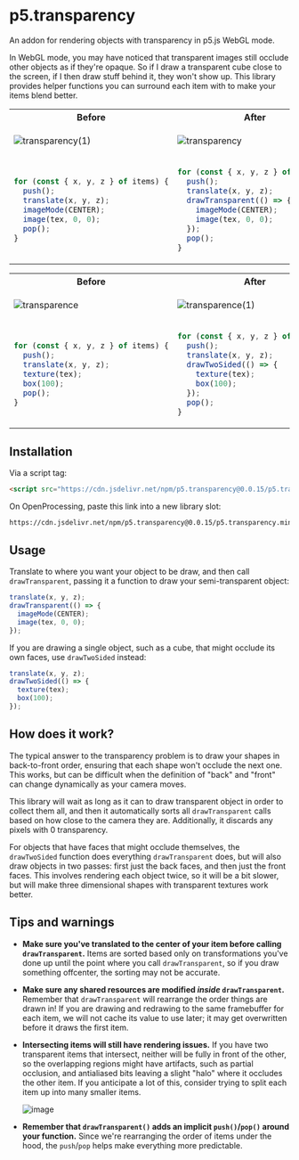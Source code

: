 # p5.transparency

An addon for rendering objects with transparency in p5.js WebGL mode.

In WebGL mode, you may have noticed that transparent images still occlude other objects as if they're opaque. So if I draw a transparent cube close to the screen, if I then draw stuff behind it, they won't show up. This library provides helper functions you can surround each item with to make your items blend better.

<table>
<tr>
  <th>Before</th>
  <th>After</th>
</tr>
<tr>
  <td>

![transparency(1)](https://github.com/user-attachments/assets/106f3be9-413a-4c63-a352-13c0a84b5596)
    
  </td>
  <td>
    
![transparency](https://github.com/user-attachments/assets/5142f12e-98bc-46d7-a52c-a2b498b3cc00)

  </td>
</tr>
<tr>
  <td>

```js
for (const { x, y, z } of items) {
  push();
  translate(x, y, z);
  imageMode(CENTER);
  image(tex, 0, 0);
  pop();
}
```
    
  </td>
  <td>

```js
for (const { x, y, z } of items) {
  push();
  translate(x, y, z);
  drawTransparent(() => {
    imageMode(CENTER);
    image(tex, 0, 0);
  });
  pop();
}
```
    
  </td>
</tr>
</table>

<table>
<tr>
  <th>Before</th>
  <th>After</th>
</tr>
<tr>
  <td>

  ![transparence](https://github.com/user-attachments/assets/585cf1aa-7057-43a1-b2df-9f66691b0604)

    
  </td>
  <td>

  ![transparence(1)](https://github.com/user-attachments/assets/664bfff4-5908-4c5a-93b7-5481a26fbd39)
    
  </td>
</tr>
<tr>
  <td>

```js
for (const { x, y, z } of items) {
  push();
  translate(x, y, z);
  texture(tex);
  box(100);
  pop();
}
```
    
  </td>
  <td>

```js
for (const { x, y, z } of items) {
  push();
  translate(x, y, z);
  drawTwoSided(() => {
    texture(tex);
    box(100);
  });
  pop();
}
```
    
  </td>
</tr>
</table>


## Installation

Via a script tag:

```html
<script src="https://cdn.jsdelivr.net/npm/p5.transparency@0.0.15/p5.transparency.min.js"></script>
```

On OpenProcessing, paste this link into a new library slot:
```
https://cdn.jsdelivr.net/npm/p5.transparency@0.0.15/p5.transparency.min.js
```

## Usage

Translate to where you want your object to be draw, and then call `drawTransparent`, passing it a function to draw your semi-transparent object:

```js
translate(x, y, z);
drawTransparent(() => {
  imageMode(CENTER);
  image(tex, 0, 0);
});
```

If you are drawing a single object, such as a cube, that might occlude its own faces, use `drawTwoSided` instead:
```js
translate(x, y, z);
drawTwoSided(() => {
  texture(tex);
  box(100);
});
```

## How does it work?

The typical answer to the transparency problem is to draw your shapes in back-to-front order, ensuring that each shape won't occlude the next one. This works, but can be difficult when the definition of "back" and "front" can change dynamically as your camera moves.

This library will wait as long as it can to draw transparent object in order to collect them all, and then it automatically sorts all `drawTransparent` calls based on how close to the camera they are. Additionally, it discards any pixels with 0 transparency.

For objects that have faces that might occlude themselves, the `drawTwoSided` function does everything `drawTransparent` does, but will also draw objects in two passes: first just the back faces, and then just the front faces. This involves rendering each object twice, so it will be a bit slower, but will make three dimensional shapes with transparent textures work better.

## Tips and warnings

- **Make sure you've translated to the center of your item before calling `drawTransparent`.** Items are sorted based only on transformations you've done up until the point where you call `drawTransparent`, so if you draw something offcenter, the sorting may not be accurate.

- **Make sure any shared resources are modified *inside* `drawTransparent`.** Remember that `drawTransparent` will rearrange the order things are drawn in! If you are drawing and redrawing to the same framebuffer for each item, we will not cache its value to use later; it may get overwritten before it draws the first item.

- **Intersecting items will still have rendering issues.** If you have two transparent items that intersect, neither will be fully in front of the other, so the overlapping regions might have artifacts, such as partial occlusion, and antialiased bits leaving a slight "halo" where it occludes the other item. If you anticipate a lot of this, consider trying to split each item up into many smaller items.

  ![image](https://github.com/user-attachments/assets/014b368b-93e3-4656-8686-43715b5369a9)

- **Remember that `drawTransparent()` adds an implicit `push()`/`pop()` around your function.** Since we're rearranging the order of items under the hood, the `push`/`pop` helps make everything more predictable.
